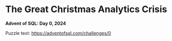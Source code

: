 # The Great Christmas Analytics Crisis

**Advent of SQL: Day 0, 2024**

Puzzle text: <https://adventofsql.com/challenges/0>
